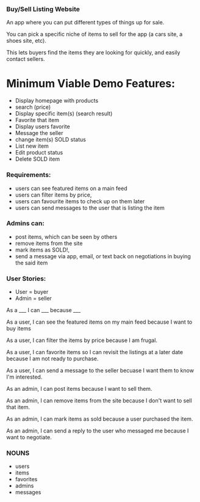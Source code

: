 ### Buy/Sell Listing Website

An app where you can put different types of things up for sale. 

You can pick a specific niche of items to sell for the app (a cars site, a shoes site, etc).

This lets buyers find the items they are looking for quickly, and easily contact sellers.

# Minimum Viable Demo Features:
* Display homepage with products
* search (price)
* Display specific item(s) (search result) 
* Favorite that item
* Display users favorite
* Message the seller
* change item(s) SOLD status
* List new item
* Edit product status
* Delete SOLD item

### Requirements:
* users can see featured items on a main feed
* users can filter items by price,
* users can favourite items to check up on them later
* users can send messages to the user that is listing the item

### Admins can:
* post items, which can be seen by others
* remove items from the site
* mark items as SOLD!,
* send a message via app, email, or text back on negotiations in buying the said item

### User Stories:
* User = buyer
* Admin = seller

As a ___ I can ___ because ___

As a user, I can see the featured items on my main feed because I want to buy items

As a user, I can filter the items by price because I am frugal. 

As a user, I can favorite items so I can revisit the listings at a later date because I am not ready to purchase.

As a user, I can send a message to the seller becuase I want them to know I'm interested.

As an admin, I can post items because I want to sell them.

As an admin, I can remove items from the site because I don't want to sell that item.

As an admin, I can mark items as sold because a user purchased the item.

As an admin, I can send a reply to the user who messaged me because I want to negotiate. 

### NOUNS
* users
* items
* favorites
* admins
* messages


